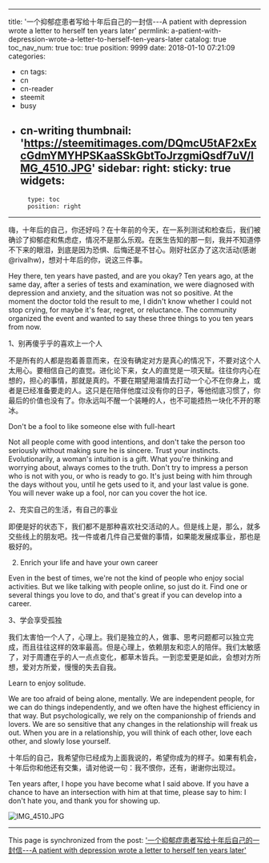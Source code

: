 
---
title: '一个抑郁症患者写给十年后自己的一封信---A patient with depression wrote a letter to herself ten years later'
permlink: a-patient-with-depression-wrote-a-letter-to-herself-ten-years-later
catalog: true
toc_nav_num: true
toc: true
position: 9999
date: 2018-01-10 07:21:09
categories:
- cn
tags:
- cn
- cn-reader
- steemit
- busy
- cn-writing
thumbnail: 'https://steemitimages.com/DQmcU5tAF2xExcGdmYMYHPSKaaSSkGbtToJrzgmiQsdf7uV/IMG_4510.JPG'
sidebar:
    right:
        sticky: true
widgets:
    -
        type: toc
        position: right
---


嗨，十年后的自己，你还好吗？在十年前的今天，在一系列测试和检查后，我们被确诊了抑郁症和焦虑症，情况不是那么乐观。在医生告知的那一刻，我并不知道停不下来的眼泪，到底是因为恐惧、后悔还是不甘心。刚好社区办了这次活动(感谢@rivalhw)，想对十年后的你，说这三件事。

Hey there, ten years have pasted, and are you okay? Ten years ago, at the same day, after a series of tests and examination, we were diagnosed with depression and anxiety, and the situation was not so positive. At the moment the doctor told the result to me, I didn't know whether I could not stop crying, for maybe it's fear, regret, or reluctance. The community organized the event and wanted to say these three things to you ten years from now.

1、别再傻乎乎的喜欢上一个人

不是所有的人都是抱着善意而来，在没有确定对方是真心的情况下，不要对这个人太用心。要相信自己的直觉。进化论下来，女人的直觉是一项天赋。往往你内心在想的，担心的事情，那就是真的。不要在期望用温情去打动一个心不在你身上，或者是已经准备要走的人。这只是在陪伴他度过没有你的日子，等他彻底习惯了，你最后的价值也没有了。你永远叫不醒一个装睡的人，也不可能捂热一块化不开的寒冰。

Don't be a fool to like someone else with full-heart

Not all people come with good intentions, and don't take the person too seriously without making sure he is sincere. Trust your instincts. Evolutionarily, a woman's intuition is a gift. What you're thinking and worrying about, always comes to the truth. Don't try to impress a person who is not with you, or who is ready to go. It's just being with him through the days without you, until he gets used to it, and your last value is gone. You will never wake up a fool, nor can you cover the hot ice.

2、充实自己的生活，有自己的事业

即便是好的状态下，我们都不是那种喜欢社交活动的人。但是线上是，那么，就多交些线上的朋友吧。找一件或者几件自己爱做的事情，如果能发展成事业，那也是极好的。

2. Enrich your life and have your own career

Even in the best of times, we're not the kind of people who enjoy social activities. But we like talking with people online, so just do it. Find one or several things you love to do, and that's great if you can develop into a career.

3、学会享受孤独

我们太害怕一个人了，心理上。我们是独立的人，做事、思考问题都可以独立完成，而且往往这样的效率最高。但是心理上，依赖朋友和恋人的陪伴。我们太敏感了，对于周遭在乎的人一点点变化，都草木皆兵。一到恋爱更是如此，会想对方所想，爱对方所爱，慢慢的失去自我。

Learn to enjoy solitude.

We are too afraid of being alone, mentally. We are independent people, for we can do things independently, and we often have the highest efficiency in that way. But psychologically, we rely on the companionship of friends and lovers. We are so sensitive that any changes in the relationship will freak us out. When you are in a relationship, you will think of each other, love each other, and slowly lose yourself.

十年后的自己，我希望你已经成为上面我说的，希望你成为的样子。如果有机会，十年后你和他还有交集，请对他说一句：我不恨你，还有，谢谢你出现过。

Ten years after, I hope you have become what I said above. If you have a chance to have an intersection with him at that time, please say to him: I don't hate you, and thank you for showing up.

![IMG_4510.JPG](https://steemitimages.com/DQmcU5tAF2xExcGdmYMYHPSKaaSSkGbtToJrzgmiQsdf7uV/IMG_4510.JPG)

- - -

This page is synchronized from the post: ['一个抑郁症患者写给十年后自己的一封信---A patient with depression wrote a letter to herself ten years later'](https://steemit.com/@nostalgic1212/a-patient-with-depression-wrote-a-letter-to-herself-ten-years-later)
